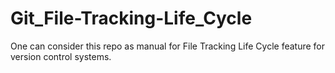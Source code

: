 # Git_File-Tracking-Life_Cycle
One can consider this repo as manual for File Tracking Life Cycle feature for version control systems.
